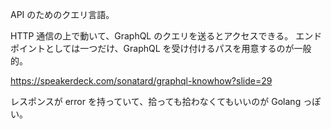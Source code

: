 API のためのクエリ言語。

HTTP 通信の上で動いて、GraphQL のクエリを送るとアクセスできる。
エンドポイントとしては一つだけ、GraphQL を受け付けるパスを用意するのが一般的。

https://speakerdeck.com/sonatard/graphql-knowhow?slide=29

レスポンスが error を持っていて、拾っても拾わなくてもいいのが Golang っぽい。
